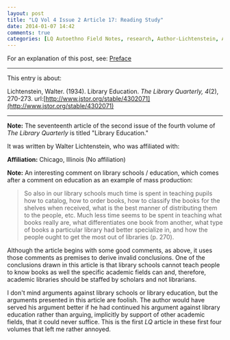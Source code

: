 ```yaml
---
layout: post
title: "LQ Vol 4 Issue 2 Article 17: Reading Study"
date: 2014-01-07 14:42
comments: true
categories: [LQ Autoethno Field Notes, research, Author-Lichtenstein, Affil-No Affil]
---
```


For an explanation of this post, see:
[Preface](/blog/2013/08/14/lq-autoethnography-research-journal-preface/)

---

This entry is about:

Lichtenstein, Walter. (1934). Library Education. *The Library
Quarterly, 4*(2), 270-273.
url:[http://www.jstor.org/stable/4302071](http://www.jstor.org/stable/4302071)

---

**Note:** The seventeenth article of the second issue of the
fourth volume of *The Library Quarterly* is titled "Library
Education."

It was written by Walter Lichtenstein, who was affiliated
with:

**Affiliation:** Chicago, Illinois (No affiliation)

**Note:** An interesting comment on library schools / education,
which comes after a comment on education as an example of mass
production:

> So also in our library schools much time is spent in teaching
> pupils how to catalog, how to order books, how to classify the
> books for the shelves when received, what is the best manner of
> distributing them to the people, etc. Much less time seems to be
> spent in teaching what books really are, what differentiates one
> book from another, what type of books a particular library had
> better specialize in, and how the people ought to get the most
> out of libraries (p. 270).

Although the article begins with some good comments, as above, it
uses those comments as premises to derive invalid conclusions. One
of the conclusions drawn in this article is that library schools
cannot teach people to know books as well the specific academic
fields can and, therefore, academic libraries should be staffed by
scholars and not librarians.

I don't mind arguments against library schools or library
education, but the arguments presented in this article are
foolish. The author would have served his argument better if he
had continued his argument against library education rather than
arguing, implicitly by support of other academic fields, that it
could never suffice. This is the first *LQ* article in these first
four volumes that left me rather annoyed.
